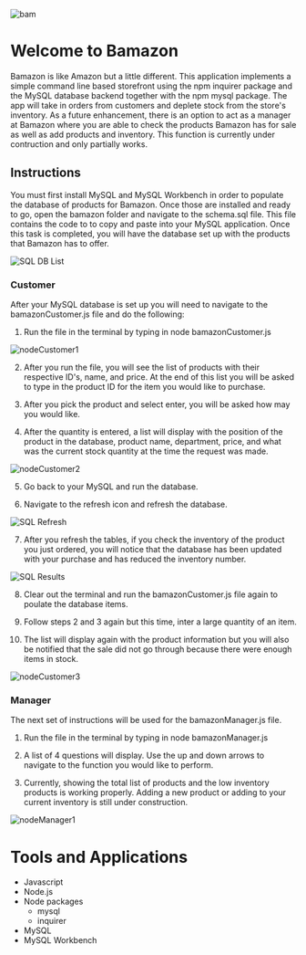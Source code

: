 ![bam](https://github.com/jldueyusa/bamazon/blob/master/assets/bam.png)
# Welcome to Bamazon 

Bamazon is like Amazon but a little different. This application implements a simple command line based storefront using the npm inquirer package and the MySQL database backend together with the npm mysql package. The app will take in orders from customers and deplete stock from the store's inventory. As a future enhancement, there is an option to act as a manager at Bamazon where you are able to check the products Bamazon has for sale as well as add products and inventory. This function is currently under contruction and only partially works. 

## Instructions

You must first install MySQL and MySQL Workbench in order to populate the database of products for Bamazon. Once those are installed and ready to go, open the bamazon folder and navigate to the schema.sql file. This file contains the code to to copy and paste into your MySQL application. Once this task is completed, you will have the database set up with the products that Bamazon has to offer.

![SQL DB List](https://github.com/jldueyusa/bamazon/blob/master/assets/nodeCustomerSQL.png)

### Customer

After your MySQL database is set up you will need to navigate to the bamazonCustomer.js file and do the following:

1. Run the file in the terminal by typing in node bamazonCustomer.js

![nodeCustomer1](https://github.com/jldueyusa/bamazon/blob/master/assets/nodeCustomer1.png)

2. After you run the file, you will see the list of products with their respective ID's, name, and price. At the end of this list you will be asked to type in the product ID for the item you would like to purchase. 

3. After you pick the product and select enter, you will be asked how may you would like.

4. After the quantity is entered, a list will display with the position of the product in the database, product name, department, price, and what was the current stock quantity at the time the request was made.

![nodeCustomer2](https://github.com/jldueyusa/bamazon/blob/master/assets/nodeCustomer2.png)

5. Go back to your MySQL and run the database.

6. Navigate to the refresh icon and refresh the database. 

![SQL Refresh](https://github.com/jldueyusa/bamazon/blob/master/assets/SQL_refresh.png)

7. After you refresh the tables, if you check the inventory of the product you just ordered, you will notice that the database has been updated with your purchase and has reduced the inventory number.

![SQL Results](https://github.com/jldueyusa/bamazon/blob/master/assets/SQL_CustResults.png)

8. Clear out the terminal and run the bamazonCustomer.js file again to poulate the database items.

6. Follow steps 2 and 3 again but this time, inter a large quantity of an item. 

7. The list will display again with the product information but you will also be notified that the sale did not go through because there were enough items in stock.

![nodeCustomer3](https://github.com/jldueyusa/bamazon/blob/master/assets/nodeCustomer3.png)

### Manager

The next set of instructions will be used for the bamazonManager.js file.

1. Run the file in the terminal by typing in node bamazonManager.js

2. A list of 4 questions will display. Use the up and down arrows to navigate to the function you would like to perform.

3. Currently, showing the total list of products and the low inventory products is working properly. Adding a new product or adding to your current inventory is still under construction.

![nodeManager1](https://github.com/jldueyusa/bamazon/blob/master/assets/nodeManager1.png)

# Tools and Applications
- Javascript
- Node.js
- Node packages
  - mysql
  - inquirer
- MySQL
- MySQL Workbench

